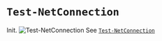 
# `Test-NetConnection`
Init.
![`Test-NetConnection`](../../OSCP/Enumeration%20&%20Info%20Gathering/active/windows-port-scanning.md#`Test-NetConnection`)
See [`Test-NetConnection`](../../OSCP/Enumeration%20&%20Info%20Gathering/active/windows-port-scanning.md#`Test-NetConnection`)
